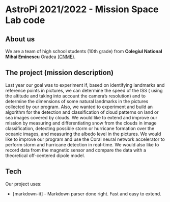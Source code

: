 # AstroPi 2021/2022 - Mission Space Lab code

## About us
We are a team of high school students (10th grade) from __Colegiul National Mihai Eminescu__ Oradea [(CNME)](http://www.eminescu.rdsor.ro/). 

## The project (mission description)
Last year our goal was to experiment if, based on identifying landmarks and reference points in pictures, we can determine the speed of the ISS ( using the altitude and taking into account the camera’s resolution) and to determine the dimensions of some natural landmarks in the pictures collected by our program. Also, we wanted to experiment and build an algorithm for the detection and classification of cloud patterns on land or sea images covered by clouds. We would like to extend and improve our mission by measuring and differentiating snow from the clouds in image classification, detecting possible storm or hurricane formation over the oceanic images, and measuring the albedo level in the pictures. We would like to improve our program and use the Coral neural network accelerator to perform storm and hurricane detection in real-time. We would also like to record data from the magnetic sensor and compare the data with a theoretical off-centered dipole model.

## Tech

Our project uses:
- [markdown-it] - Markdown parser done right. Fast and easy to extend.
